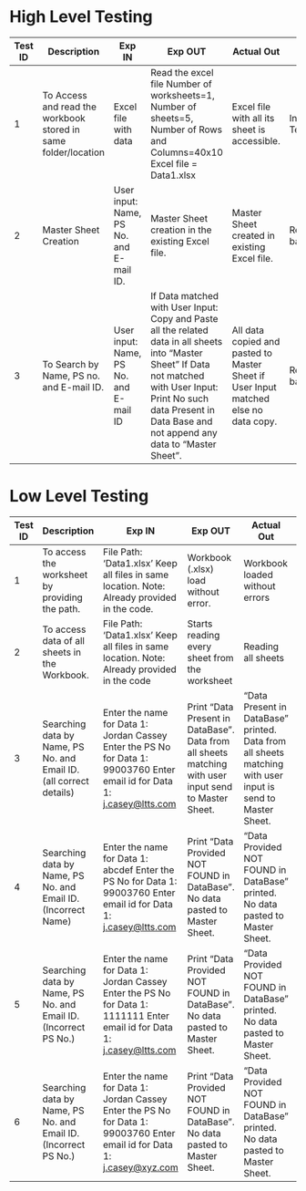 # High Level Testing

| **Test ID** | **Description**                                              | **Exp IN** | **Exp OUT** | **Actual Out** |**Type Of Test**  |    
|-------------|--------------------------------------------------------------|------------|-------------|----------------|------------------|
| 1 | To Access and read the workbook stored in same folder/location | Excel file with data | Read the excel file Number of worksheets=1, Number of sheets=5, Number of Rows and Columns=40x10 Excel file = Data1.xlsx| Excel file with all its sheet is accessible. | Initial Testing |
| 2 | Master Sheet Creation | User input: Name, PS No. and E-mail ID. | Master Sheet creation in the existing Excel file. | Master Sheet created in existing Excel file. |Requirement based |
| 3 | To Search by Name, PS no. and E-mail ID. | User input: Name, PS No. and E-mail ID | If Data matched with User Input: Copy and Paste all the related data in all sheets into “Master Sheet” If Data not matched with User Input: Print No such data Present in Data Base and not append any data to “Master Sheet”. | All data copied and pasted to Master Sheet if User Input matched else no data copy. | Requirement based |


# Low Level Testing

| **Test ID** | **Description**                                              | **Exp IN** | **Exp OUT** | **Actual Out** |**Type Of Test**  |    
|-------------|--------------------------------------------------------------|------------|-------------|----------------|------------------|
| 1 |	To access the worksheet by providing the path. |	File Path: ‘Data1.xlsx’ Keep all files in same location. Note: Already provided in the code. |	Workbook (.xlsx) load without error. | Workbook loaded without errors |	Initial |
| 2 |	To access data of all sheets in the Workbook. |	File Path: ‘Data1.xlsx’ Keep all files in same location. Note: Already provided in the code |	Starts reading every sheet from the worksheet |	Reading all sheets | Scenario based |
| 3	| Searching data by Name, PS No. and Email ID. (all correct details) | Enter the name for Data 1: Jordan Cassey Enter the PS No for Data 1: 99003760 Enter email id for Data 1: j.casey@ltts.com |	Print “Data Present in DataBase”. Data from all sheets matching with user input send to Master Sheet. |	“Data Present in DataBase” printed. Data from all sheets matching with user input is send to Master Sheet. | Requirement based |
| 4 | Searching data by Name, PS No. and Email ID. (Incorrect Name) |	Enter the name for Data 1: abcdef Enter the PS No for Data 1: 99003760 Enter email id for Data 1: j.casey@ltts.com | Print “Data Provided NOT FOUND in DataBase”. No data pasted to Master Sheet. |	“Data Provided NOT FOUND in DataBase” printed. No data pasted to Master Sheet. |	Requirement based |
| 5 |	Searching data by Name, PS No. and Email ID. (Incorrect PS No.) |	Enter the name for Data 1: Jordan Cassey Enter the PS No for Data 1: 1111111 Enter email id for Data 1: j.casey@ltts.com |	Print “Data Provided NOT FOUND in DataBase”. No data pasted to Master Sheet. |	“Data Provided NOT FOUND in DataBase” printed. No data pasted to Master Sheet. |	Requirement based |
| 6	 |Searching data by Name, PS No. and Email ID. (Incorrect PS No.) |	Enter the name for Data 1: Jordan Cassey Enter the PS No for Data 1: 99003760 Enter email id for Data 1: j.casey@xyz.com |	Print “Data Provided NOT FOUND in DataBase”. No data pasted to Master Sheet. |	“Data Provided NOT FOUND in DataBase” printed. No data pasted to Master Sheet. |	Requirement based |
